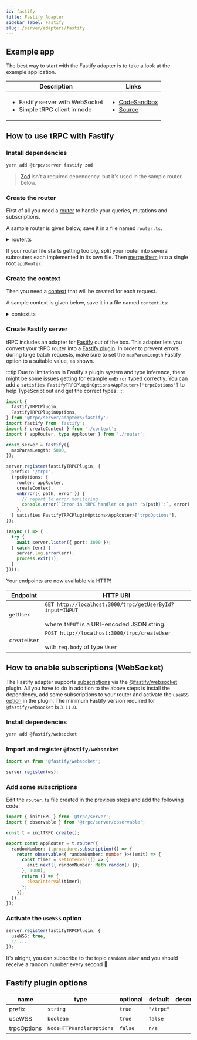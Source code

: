 ```yaml
---
id: fastify
title: Fastify Adapter
sidebar_label: Fastify
slug: /server/adapters/fastify
---
```


## Example app

The best way to start with the Fastify adapter is to take a look at the example application.

<!-- markdownlint-disable MD033 -->
<table>
  <thead>
    <tr>
      <th>Description</th>
      <th>Links</th>
    </tr>
  </thead>
  <tbody>
    <tr>
      <td>
        <ul>
          <li>Fastify server with WebSocket</li>
          <li>Simple tRPC client in node</li>
        </ul>
      </td>
      <td>
        <ul>
          <li><a href="https://codesandbox.io/s/github/trpc/trpc/tree/main/examples/fastify-server">CodeSandbox</a></li>
          <li><a href="https://github.com/trpc/trpc/tree/main/examples/fastify-server">Source</a></li>
        </ul>
      </td>
    </tr>
  </tbody>
</table>

## How to use tRPC with Fastify

### Install dependencies

```bash
yarn add @trpc/server fastify zod
```

> [Zod](https://github.com/colinhacks/zod) isn't a required dependency, but it's used in the sample router below.

### Create the router

First of all you need a [router](/docs/server/routers) to handle your queries, mutations and subscriptions.

A sample router is given below, save it in a file named `router.ts`.

<details>
  <summary>router.ts</summary>

```ts title='router.ts'
import { initTRPC } from '@trpc/server';
import { z } from 'zod';

type User = {
  id: string;
  name: string;
  bio?: string;
};

const users: Record<string, User> = {};

export const t = initTRPC.create();

export const appRouter = t.router({
  getUserById: t.procedure.input(z.string()).query((opts) => {
    return users[opts.input]; // input type is string
  }),
  createUser: t.procedure
    .input(
      z.object({
        name: z.string().min(3),
        bio: z.string().max(142).optional(),
      }),
    )
    .mutation((opts) => {
      const id = Date.now().toString();
      const user: User = { id, ...opts.input };
      users[user.id] = user;
      return user;
    }),
});

// export type definition of API
export type AppRouter = typeof appRouter;
```

</details>

If your router file starts getting too big, split your router into several subrouters each implemented in its own file. Then [merge them](/docs/server/merging-routers) into a single root `appRouter`.

### Create the context

Then you need a [context](/docs/server/context) that will be created for each request.

A sample context is given below, save it in a file named `context.ts`:

<details>
  <summary>context.ts</summary>

```ts title='context.ts'
import { CreateFastifyContextOptions } from '@trpc/server/adapters/fastify';

export function createContext({ req, res }: CreateFastifyContextOptions) {
  const user = { name: req.headers.username ?? 'anonymous' };

  return { req, res, user };
}

export type Context = Awaited<ReturnType<typeof createContext>>;
```

</details>

### Create Fastify server

tRPC includes an adapter for [Fastify](https://www.fastify.io/) out of the box. This adapter lets you convert your tRPC router into a [Fastify plugin](https://www.fastify.io/docs/latest/Reference/Plugins/). In order to prevent errors during large batch requests, make sure to set the `maxParamLength` Fastify option to a suitable value, as shown.

:::tip
Due to limitations in Fastify's plugin system and type inference, there might be some issues getting for example `onError` typed correctly. You can add a `satisfies FastifyTRPCPluginOptions<AppRouter>['trpcOptions']` to help TypeScript out and get the correct types.
:::

```ts title='server.ts'
import {
  fastifyTRPCPlugin,
  FastifyTRPCPluginOptions,
} from '@trpc/server/adapters/fastify';
import fastify from 'fastify';
import { createContext } from './context';
import { appRouter, type AppRouter } from './router';

const server = fastify({
  maxParamLength: 5000,
});

server.register(fastifyTRPCPlugin, {
  prefix: '/trpc',
  trpcOptions: {
    router: appRouter,
    createContext,
    onError({ path, error }) {
      // report to error monitoring
      console.error(`Error in tRPC handler on path '${path}':`, error);
    },
  } satisfies FastifyTRPCPluginOptions<AppRouter>['trpcOptions'],
});

(async () => {
  try {
    await server.listen({ port: 3000 });
  } catch (err) {
    server.log.error(err);
    process.exit(1);
  }
})();
```

Your endpoints are now available via HTTP!

| Endpoint     | HTTP URI                                                                                                       |
| ------------ | -------------------------------------------------------------------------------------------------------------- |
| `getUser`    | `GET http://localhost:3000/trpc/getUserById?input=INPUT` <br/><br/>where `INPUT` is a URI-encoded JSON string. |
| `createUser` | `POST http://localhost:3000/trpc/createUser` <br/><br/>with `req.body` of type `User`                          |

## How to enable subscriptions (WebSocket)

The Fastify adapter supports [subscriptions](/docs/subscriptions) via the [@fastify/websocket](https://www.npmjs.com/package/@fastify/websocket) plugin. All you have to do in addition to the above steps is install the dependency, add some subscriptions to your router and activate the `useWSS` [option](#fastify-plugin-options) in the plugin. The minimum Fastify version required for `@fastify/websocket` is `3.11.0`.

<!-- markdownlint-disable MD024 -->

### Install dependencies

```bash
yarn add @fastify/websocket
```

### Import and register `@fastify/websocket`

```ts
import ws from '@fastify/websocket';

server.register(ws);
```

### Add some subscriptions

Edit the `router.ts` file created in the previous steps and add the following code:

```ts title='router.ts'
import { initTRPC } from '@trpc/server';
import { observable } from '@trpc/server/observable';

const t = initTRPC.create();

export const appRouter = t.router({
  randomNumber: t.procedure.subscription(() => {
    return observable<{ randomNumber: number }>((emit) => {
      const timer = setInterval(() => {
        emit.next({ randomNumber: Math.random() });
      }, 1000);
      return () => {
        clearInterval(timer);
      };
    });
  }),
});
```

### Activate the `useWSS` option

```ts title='server.ts'
server.register(fastifyTRPCPlugin, {
  useWSS: true,
  // ...
});
```

It's alright, you can subscribe to the topic `randomNumber` and you should receive a random number every second 🚀.

## Fastify plugin options

| name        | type                     | optional | default   | description |
| ----------- | ------------------------ | -------- | --------- | ----------- |
| prefix      | `string`                 | `true`   | `"/trpc"` |             |
| useWSS      | `boolean`                | `true`   | `false`   |             |
| trpcOptions | `NodeHTTPHandlerOptions` | `false`  | `n/a`     |             |
